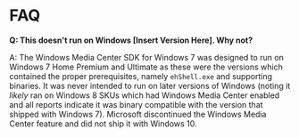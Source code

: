 # FAQ

<a name="version-compatibility"></a>**Q: This doesn't run on Windows [Insert Version Here]. Why not?**

A: The Windows Media Center SDK for Windows 7 was designed to run on Windows 7 Home Premium and Ultimate as these were the versions which contained the proper prerequisites, namely `ehShell.exe` and supporting binaries. It was never intended to run on later versions of Windows (noting it _likely_ ran on Windows 8 SKUs which had Windows Media Center enabled and all reports indicate it was binary compatible with the version that shipped with Windows 7). Microsoft discontinued the Windows Media Center feature and did not ship it with Windows 10.
